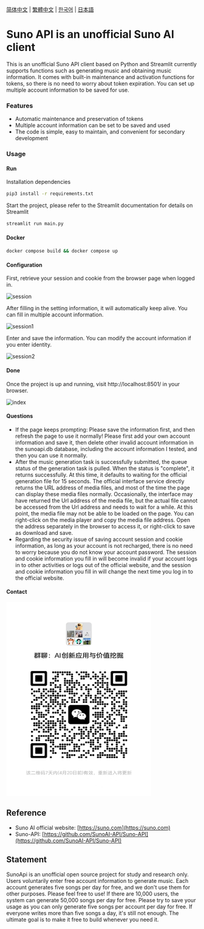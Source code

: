 [简体中文](README_ZH.md) | [繁體中文](README_TC.md) | [한국어](README_KR.md) | [日本語](README_JP.md)

# Suno API is an unofficial Suno AI client

This is an unofficial Suno API client based on Python and Streamlit currently supports functions such as generating music and obtaining music information.
It comes with built-in maintenance and activation functions for tokens, so there is no need to worry about token expiration. You can set up multiple account information to be saved for use.

### Features

- Automatic maintenance and preservation of tokens
- Multiple account information can be set to be saved and used
- The code is simple, easy to maintain, and convenient for secondary development

### Usage

#### Run

Installation dependencies

```bash
pip3 install -r requirements.txt
```

Start the project, please refer to the Streamlit documentation for details on Streamlit

```bash
streamlit run main.py
```

#### Docker

```bash
docker compose build && docker compose up
```


#### Configuration

First, retrieve your session and cookie from the browser page when logged in.

![session](https://sunoapi.net/images/session.png)

After filling in the setting information, it will automatically keep alive. You can fill in multiple account information.

![session1](https://sunoapi.net/images/session1.png)

Enter and save the information. You can modify the account information if you enter identity.

![session2](https://sunoapi.net/images/session2.png)

#### Done

Once the project is up and running, visit http://localhost:8501/ in your browser.

![index](https://sunoapi.net/images/index.png)


#### Questions

- If the page keeps prompting: Please save the information first, and then refresh the page to use it normally! Please first add your own account information and save it, then delete other invalid account information in the sunoapi.db database, including the account information I tested, and then you can use it normally.
- After the music generation task is successfully submitted, the queue status of the generation task is pulled. When the status is "complete", it returns successfully. At this time, it defaults to waiting for the official generation file for 15 seconds. The official interface service directly returns the URL address of media files, and most of the time the page can display these media files normally. Occasionally, the interface may have returned the Url address of the media file, but the actual file cannot be accessed from the Url address and needs to wait for a while. At this point, the media file may not be able to be loaded on the page. You can right-click on the media player and copy the media file address. Open the address separately in the browser to access it, or right-click to save as download and save.
- Regarding the security issue of saving account session and cookie information, as long as your account is not recharged, there is no need to worry because you do not know your account password. The session and cookie information you fill in will become invalid if your account logs in to other activities or logs out of the official website, and the session and cookie information you fill in will change the next time you log in to the official website.


#### Contact

<img src="./images/wechat.jpg" width="382px" height="511px" />

## Reference

- Suno AI official website: [https://suno.com](https://suno.com)
- Suno-API: [https://github.com/SunoAI-API/Suno-API](https://github.com/SunoAI-API/Suno-API)


## Statement

SunoApi is an unofficial open source project for study and research only. Users voluntarily enter free account information to generate music. Each account generates five songs per day for free, and we don't use them for other purposes. Please feel free to use! If there are 10,000 users, the system can generate 50,000 songs per day for free. Please try to save your usage as you can only generate five songs per account per day for free. If everyone writes more than five songs a day, it's still not enough. The ultimate goal is to make it free to build whenever you need it.
